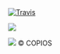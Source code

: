 <a href="https://travis-ci.org/copios-jp/red-falcon">
  <img alt="Travis" src="https://img.shields.io/travis/copios-jp/red-falcon/caribou.svg">
</a>

<a href="https://codeclimate.com/github/copios-jp/red-falcon/maintainability"><img src="https://api.codeclimate.com/v1/badges/a72f6b4c41c2778c6bdb/maintainability" /></a>

<a href="https://codeclimate.com/github/copios-jp/red-falcon/test_coverage"><img src="https://api.codeclimate.com/v1/badges/a72f6b4c41c2778c6bdb/test_coverage" /></a>
&copy; COPIOS
